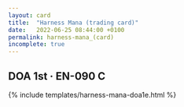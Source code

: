 ```yaml
---
layout: card
title:  "Harness Mana (trading card)"
date:   2022-06-25 08:44:00 +0100
permalink: harness-mana_(card)
incomplete: true
---
```


## DOA 1st &middot; EN-090 C

{% include templates/harness-mana-doa1e.html %}